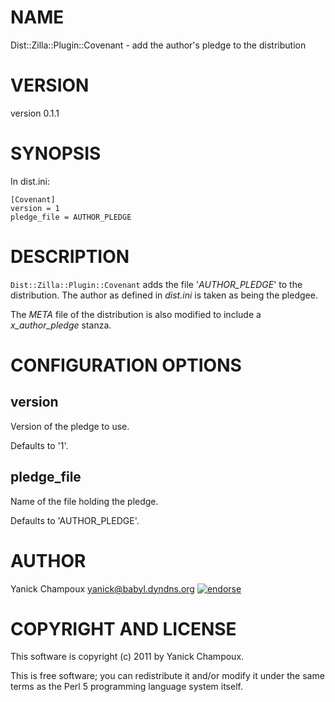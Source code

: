 # NAME

Dist::Zilla::Plugin::Covenant - add the author's pledge to the distribution

# VERSION

version 0.1.1

# SYNOPSIS

In dist.ini:

    [Covenant]
    version = 1
    pledge_file = AUTHOR_PLEDGE

# DESCRIPTION

`Dist::Zilla::Plugin::Covenant` adds the file
'_AUTHOR\_PLEDGE_' to the distribution. The author
as defined in _dist.ini_ is taken as being the pledgee.

The _META_ file of the distribution is also modified to
include a _x\_author\_pledge_ stanza.

# CONFIGURATION OPTIONS

## version

Version of the pledge to use. 

Defaults to '1'.

## pledge\_file

Name of the file holding the pledge.

Defaults to 'AUTHOR\_PLEDGE'.

# AUTHOR

Yanick Champoux <yanick@babyl.dyndns.org> [![endorse](http://api.coderwall.com/yanick/endorsecount.png)](http://coderwall.com/yanick)

# COPYRIGHT AND LICENSE

This software is copyright (c) 2011 by Yanick Champoux.

This is free software; you can redistribute it and/or modify it under
the same terms as the Perl 5 programming language system itself.
